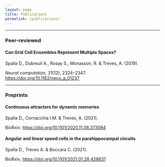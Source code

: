 ```yaml
---
layout: page
title: Publications
permalink: /publications/
---
```


---

### Peer-reviewed

#### Can Grid Cell Ensembles Represent Multiple Spaces?

Spalla D., Dubreuil A., Rosay S., Monasson, R. & Treves, A. (2019). 

 *Neural computation*, *31*(12), 2324–2347. https://doi.org/10.1162/neco_a_01237

---

### Preprints

#### Continuous attractors for dynamic memories

Spalla D., Cornacchia I.M. & Treves, A. (2021). 

 BioRxiv. https://doi.org/10.1101/2020.11.08.373084

#### Angular and linear speed cells in the parahippocampal circuits

Spalla D., Treves A. & Boccara C. (2021).

BioRxiv, https://doi.org/10.1101/2021.01.28.428631
